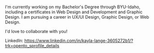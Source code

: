 I'm currently working on my Bachelor's Degree through BYU-Idaho, including a certificates in Web Design and Development and Graphic Design.
I am pursuing a career in UX/UI Design, Graphic Design, or Web Design.

I'd love to collaborate with you!

LinkedIn: https://www.linkedin.com/in/kayla-lange-3605272b1/?trk=opento_sprofile_details

<!--
**KaylaLange/KaylaLange** is a ✨ _special_ ✨ repository because its `README.md` (this file) appears on your GitHub profile.

Here are some ideas to get you started:

- 🔭 I’m currently working on ...
- 🌱 I’m currently learning ...
- 👯 I’m looking to collaborate on ...
- 🤔 I’m looking for help with ...
- 💬 Ask me about ...
- 📫 How to reach me: ...
- 😄 Pronouns: ...
- ⚡ Fun fact: ...
-->
